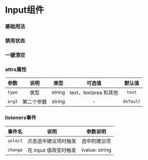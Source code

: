 <!-- 加载 demo 组件 start -->
<script setup>
import demo from './demo.vue'
import demo2 from './demo2.vue'
import demo3 from './demo3.vue'
</script>
<!-- 加载 demo 组件 end -->

<!-- 正文开始 -->

# Input组件

### 基础用法
<Preview comp-name="Input" demo-name="demo">
  <demo />
</Preview>

### 禁用状态
<Preview comp-name="Input" demo-name="demo">
  <demo2 />
</Preview>

### 一键清空
<Preview comp-name="Input" demo-name="demo">
  <demo3 />
</Preview>

### attrs属性
参数 | 说明 | 类型 | 可选值 | 默认值
:-: | :-: | :-: | :-: | :-: 
`type` | 类型 | string | text，textarea 和其他 | `text`
`arg2` | 第二个参数 | string | - | `default`

### listeners事件
事件名 | 说明 | 参数说明
:-: | :-: | :-: 
`select` | 点击选中建议项时触发 | 选中的建议项
`change` | 在 Input 值改变时触发 | (value: string | number)
